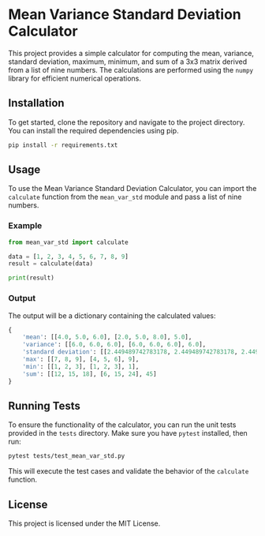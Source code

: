 # Mean Variance Standard Deviation Calculator

This project provides a simple calculator for computing the mean, variance, standard deviation, maximum, minimum, and sum of a 3x3 matrix derived from a list of nine numbers. The calculations are performed using the `numpy` library for efficient numerical operations.

## Installation

To get started, clone the repository and navigate to the project directory. You can install the required dependencies using pip. 

```bash
pip install -r requirements.txt
```

## Usage

To use the Mean Variance Standard Deviation Calculator, you can import the `calculate` function from the `mean_var_std` module and pass a list of nine numbers.

### Example

```python
from mean_var_std import calculate

data = [1, 2, 3, 4, 5, 6, 7, 8, 9]
result = calculate(data)

print(result)
```

### Output

The output will be a dictionary containing the calculated values:

```python
{
    'mean': [[4.0, 5.0, 6.0], [2.0, 5.0, 8.0], 5.0],
    'variance': [[6.0, 6.0, 6.0], [6.0, 6.0, 6.0], 6.0],
    'standard deviation': [[2.449489742783178, 2.449489742783178, 2.449489742783178], [2.449489742783178, 2.449489742783178, 2.449489742783178], 2.449489742783178],
    'max': [[7, 8, 9], [4, 5, 6], 9],
    'min': [[1, 2, 3], [1, 2, 3], 1],
    'sum': [[12, 15, 18], [6, 15, 24], 45]
}
```

## Running Tests

To ensure the functionality of the calculator, you can run the unit tests provided in the `tests` directory. Make sure you have `pytest` installed, then run:

```bash
pytest tests/test_mean_var_std.py
```

This will execute the test cases and validate the behavior of the `calculate` function.

## License

This project is licensed under the MIT License.